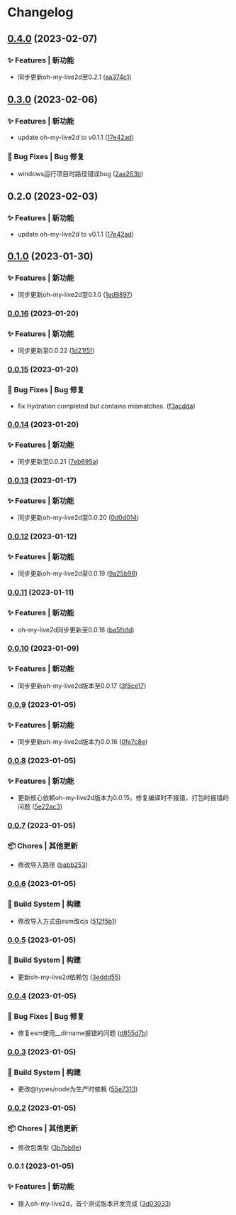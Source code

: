 # Changelog

## [0.4.0](https://github.com/oh-my-live2d/vuepress-plugin-oh-my-live2d/compare/v0.3.0...v0.4.0) (2023-02-07)


### ✨ Features | 新功能

* 同步更新oh-my-live2d至0.2.1 ([aa374c1](https://github.com/oh-my-live2d/vuepress-plugin-oh-my-live2d/commit/aa374c11099495287227a7bf88e8c19b1742b350))

## [0.3.0](https://github.com/oh-my-live2d/vuepress-plugin-oh-my-live2d/compare/v0.1.0...v0.3.0) (2023-02-06)


### ✨ Features | 新功能

* update oh-my-live2d to v0.1.1 ([17e42ad](https://github.com/oh-my-live2d/vuepress-plugin-oh-my-live2d/commit/17e42adaf1fa8fbbe70960c83b5d26ce3639b352))


### 🐛 Bug Fixes | Bug 修复

* windows运行项目时路径错误bug ([2aa263b](https://github.com/oh-my-live2d/vuepress-plugin-oh-my-live2d/commit/2aa263b770fe0656dd100905c0b6d7f1553be058))

## 0.2.0 (2023-02-03)


### ✨ Features | 新功能

* update oh-my-live2d to v0.1.1 ([17e42ad](https://github.com/oh-my-live2d/vuepress-plugin-oh-my-live2d/commit/17e42adaf1fa8fbbe70960c83b5d26ce3639b352))

## [0.1.0](https://github.com/oh-my-live2d/vuepress-plugin-oh-my-live2d/compare/v0.0.16...v0.1.0) (2023-01-30)


### ✨ Features | 新功能

* 同步更新oh-my-live2d至0.1.0 ([1ed9897](https://github.com/oh-my-live2d/vuepress-plugin-oh-my-live2d/commit/1ed989789138bc8bb76ac0afdfed0bd2307f8a13))

### [0.0.16](https://github.com/oh-my-live2d/vuepress-plugin-oh-my-live2d/compare/v0.0.15...v0.0.16) (2023-01-20)


### ✨ Features | 新功能

* 同步更新至0.0.22 ([1d21f5f](https://github.com/oh-my-live2d/vuepress-plugin-oh-my-live2d/commit/1d21f5fa11c1424a72b6d3d368c6bf322bfac86b))

### [0.0.15](https://github.com/oh-my-live2d/vuepress-plugin-oh-my-live2d/compare/v0.0.14...v0.0.15) (2023-01-20)


### 🐛 Bug Fixes | Bug 修复

* fix Hydration completed but contains mismatches. ([f3acdda](https://github.com/oh-my-live2d/vuepress-plugin-oh-my-live2d/commit/f3acddab883c24bdbadfeb85d5c4af25262d2406))

### [0.0.14](https://github.com/oh-my-live2d/vuepress-plugin-oh-my-live2d/compare/v0.0.13...v0.0.14) (2023-01-20)


### ✨ Features | 新功能

* 同步更新至0.0.21 ([7eb695a](https://github.com/oh-my-live2d/vuepress-plugin-oh-my-live2d/commit/7eb695a62e0f91d0cb71ecb3651910ad0108630e))

### [0.0.13](https://github.com/oh-my-live2d/vuepress-plugin-oh-my-live2d/compare/v0.0.12...v0.0.13) (2023-01-17)


### ✨ Features | 新功能

* 同步更新oh-my-live2d至0.0.20 ([0d0d014](https://github.com/oh-my-live2d/vuepress-plugin-oh-my-live2d/commit/0d0d014946f3f5da6e0b868962e89e1458f50536))

### [0.0.12](https://github.com/oh-my-live2d/vuepress-plugin-oh-my-live2d/compare/v0.0.11...v0.0.12) (2023-01-12)


### ✨ Features | 新功能

* 同步更新oh-my-live2d至0.0.19 ([9a25b98](https://github.com/oh-my-live2d/vuepress-plugin-oh-my-live2d/commit/9a25b98facc672415509ef728df5c513f0e517ff))

### [0.0.11](https://github.com/oh-my-live2d/vuepress-plugin-oh-my-live2d/compare/v0.0.10...v0.0.11) (2023-01-11)


### ✨ Features | 新功能

* oh-my-live2d同步更新至0.0.18 ([ba5fbfd](https://github.com/oh-my-live2d/vuepress-plugin-oh-my-live2d/commit/ba5fbfd1fb94bc0f92296b877f7fae9060f1a302))

### [0.0.10](https://github.com/oh-my-live2d/vuepress-plugin-oh-my-live2d/compare/v0.0.9...v0.0.10) (2023-01-09)


### ✨ Features | 新功能

* 同步更新oh-my-live2d版本至0.0.17 ([3f8ce17](https://github.com/oh-my-live2d/vuepress-plugin-oh-my-live2d/commit/3f8ce17e73122403b22f40b8e115852c223cf81a))

### [0.0.9](https://github.com/oh-my-live2d/vuepress-plugin-oh-my-live2d/compare/v0.0.8...v0.0.9) (2023-01-05)


### ✨ Features | 新功能

* 同步更新oh-my-live2d版本为0.0.16 ([0fe7c8e](https://github.com/oh-my-live2d/vuepress-plugin-oh-my-live2d/commit/0fe7c8e6cb4ed41723f5f6899cc9beada1b63da8))

### [0.0.8](https://github.com/oh-my-live2d/vuepress-plugin-oh-my-live2d/compare/v0.0.7...v0.0.8) (2023-01-05)


### ✨ Features | 新功能

* 更新核心依赖oh-my-live2d版本为0.0.15，修复编译时不报错，打包时报错的问题 ([5e22ac3](https://github.com/oh-my-live2d/vuepress-plugin-oh-my-live2d/commit/5e22ac3999cc734313c02035d90e116de8d2ebad))

### [0.0.7](https://github.com/oh-my-live2d/vuepress-plugin-oh-my-live2d/compare/v0.0.6...v0.0.7) (2023-01-05)


### 📦 Chores | 其他更新

* 修改导入路径 ([babb253](https://github.com/oh-my-live2d/vuepress-plugin-oh-my-live2d/commit/babb2530cf2371a84cf6d771fbada2aff101ffbd))

### [0.0.6](https://github.com/oh-my-live2d/vuepress-plugin-oh-my-live2d/compare/v0.0.5...v0.0.6) (2023-01-05)


### 👷‍ Build System | 构建

* 修改导入方式由esm改cjs ([512f5b1](https://github.com/oh-my-live2d/vuepress-plugin-oh-my-live2d/commit/512f5b1e080eaf0fa99c42a1186bc3bc2f338ebd))

### [0.0.5](https://github.com/oh-my-live2d/vuepress-plugin-oh-my-live2d/compare/v0.0.4...v0.0.5) (2023-01-05)


### 👷‍ Build System | 构建

* 更新oh-my-live2d依赖包 ([3eddd55](https://github.com/oh-my-live2d/vuepress-plugin-oh-my-live2d/commit/3eddd553c2c40bd6852ba1d8b24606ca5787d105))

### [0.0.4](https://github.com/oh-my-live2d/vuepress-plugin-oh-my-live2d/compare/v0.0.3...v0.0.4) (2023-01-05)


### 🐛 Bug Fixes | Bug 修复

* 修复esm使用__dirname报错的问题 ([d855d7b](https://github.com/oh-my-live2d/vuepress-plugin-oh-my-live2d/commit/d855d7b707e6297b7a6f34d2f0e5dc345acf109e))

### [0.0.3](https://github.com/oh-my-live2d/vuepress-plugin-oh-my-live2d/compare/v0.0.2...v0.0.3) (2023-01-05)


### 👷‍ Build System | 构建

* 更改@types/node为生产时依赖 ([55e7313](https://github.com/oh-my-live2d/vuepress-plugin-oh-my-live2d/commit/55e73139ef7cb940da1681fe3bcf2d5c396f8a94))

### [0.0.2](https://github.com/oh-my-live2d/vuepress-plugin-oh-my-live2d/compare/v0.0.1...v0.0.2) (2023-01-05)


### 📦 Chores | 其他更新

* 修改包类型 ([3b7bb9e](https://github.com/oh-my-live2d/vuepress-plugin-oh-my-live2d/commit/3b7bb9ec9d281d82a0dfbcd3ed57e9bece0b55b8))

### 0.0.1 (2023-01-05)


### ✨ Features | 新功能

* 接入oh-my-live2d，首个测试版本开发完成 ([3d03033](https://github.com/oh-my-live2d/vuepress-plugin-oh-my-live2d/commit/3d03033e64090abbd31ac84aaa43dc119639e191))